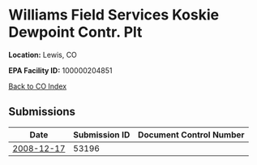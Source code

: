 # Williams Field Services Koskie Dewpoint Contr. Plt

**Location:** Lewis, CO

**EPA Facility ID:** 100000204851

[Back to CO Index](../../index.md)

## Submissions

| Date | Submission ID | Document Control Number |
|------|--------------|-------------------------|
| [2008-12-17](submissions/53196.md) | 53196 |  |

